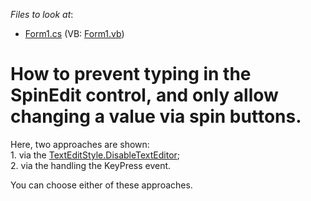 <!-- default file list -->
*Files to look at*:

* [Form1.cs](./CS/WindowsApplication1/Form1.cs) (VB: [Form1.vb](./VB/WindowsApplication1/Form1.vb))
<!-- default file list end -->
# How to prevent typing in the SpinEdit control, and only allow changing a value via spin buttons.


<p>Here, two approaches are shown:<br />
1. via the <a href="http://documentation.devexpress.com/#WindowsForms/DevExpressXtraEditorsControlsTextEditStylesEnumtopic">TextEditStyle.DisableTextEditor</a>;<br />
2. via the handling the KeyPress event. </p><p>You can choose either of these approaches.</p>

<br/>


